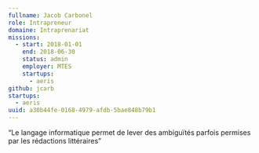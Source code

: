 ```yaml
---
fullname: Jacob Carbonel
role: Intrapreneur
domaine: Intraprenariat
missions:
  - start: 2018-01-01
    end: 2018-06-30
    status: admin
    employer: MTES
    startups:
      - aeris
github: jcarb
startups:
  - aeris
uuid: a30b44fe-0168-4979-afdb-5bae848b79b1
---
```

“Le langage informatique permet de lever des ambiguïtés parfois permises par les rédactions littéraires”